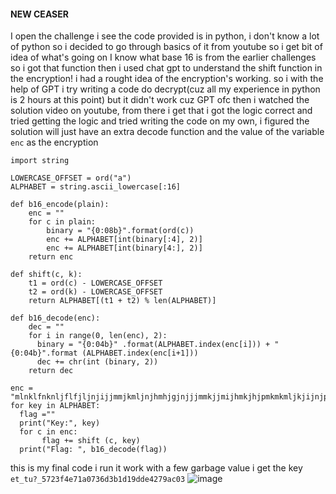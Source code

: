 #### NEW CEASER
I open the challenge
i see the code provided is in python, i don't know a lot of python so i decided to go through basics of it from youtube so i get bit of idea of what's going on
I know what base 16 is from the earlier challenges so i got that function then i used chat gpt to understand the shift function in the encryption!
i had a rought idea of the encryption's working.
so i with the help of GPT i try writing a code do decrypt(cuz all my experience in python is 2 hours at this point) but it didn't work cuz GPT ofc
then i watched the solution video on youtube, from there i get that i got the logic correct and tried getting the logic and tried writing the code on my own, i figured the solution will just have an extra decode function and the value of the variable `enc` as the encryption
````
import string

LOWERCASE_OFFSET = ord("a")
ALPHABET = string.ascii_lowercase[:16]

def b16_encode(plain):
	enc = ""
	for c in plain:
		binary = "{0:08b}".format(ord(c))
		enc += ALPHABET[int(binary[:4], 2)]
		enc += ALPHABET[int(binary[4:], 2)]
	return enc

def shift(c, k):
	t1 = ord(c) - LOWERCASE_OFFSET
	t2 = ord(k) - LOWERCASE_OFFSET
	return ALPHABET[(t1 + t2) % len(ALPHABET)]

def b16_decode(enc): 
    dec = ""
    for i in range(0, len(enc), 2):
      binary = "{0:04b}" .format(ALPHABET.index(enc[i])) + "{0:04b}".format (ALPHABET.index(enc[i+1]))
      dec += chr(int (binary, 2))
    return dec

enc = "mlnklfnknljflfjljnjijjmmjkmljnjhmhjgjnjjjmmkjjmijhmkjhjpmkmkmljkjijnjpmhmjjgjj"
for key in ALPHABET:
  flag =""
  print("Key:", key)
  for c in enc:
       flag += shift (c, key)
  print("Flag: ", b16_decode(flag))
  ````
  this is my final code i run it work with a few garbage value i get the key ` et_tu?_5723f4e71a0736d3b1d19dde4279ac03`
  ![image](https://github.com/s4twik/picoctf/assets/147993943/bafa495e-24f5-4826-a0c4-6fb6521c5903)
